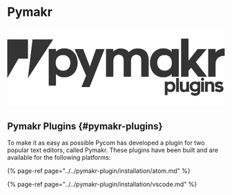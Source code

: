 # Pymakr

![](../../.gitbook/assets/pymakr-logo%20%281%29.png)

## Pymakr Plugins {#pymakr-plugins}

To make it as easy as possible Pycom has developed a plugin for two popular text editors, called Pymakr. These plugins have been built and are available for the following platforms:

{% page-ref page="../../pymakr-plugin/installation/atom.md" %}

{% page-ref page="../../pymakr-plugin/installation/vscode.md" %}



